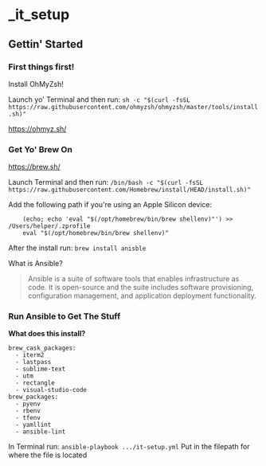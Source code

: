 # _it_setup

<h2>Gettin' Started </h2>

<h3>First things first!</h3>
Install OhMyZsh!

Launch yo' Terminal and then run: `sh -c "$(curl -fsSL https://raw.githubusercontent.com/ohmyzsh/ohmyzsh/master/tools/install.sh)"`


https://ohmyz.sh/

<h3>Get Yo' Brew On </h3>

https://brew.sh/

Launch Terminal and then run: `/bin/bash -c "$(curl -fsSL https://raw.githubusercontent.com/Homebrew/install/HEAD/install.sh)"`

Add the following path if you're using an Apple Silicon device:

```    
    (echo; echo 'eval "$(/opt/homebrew/bin/brew shellenv)"') >> /Users/helper/.zprofile
    eval "$(/opt/homebrew/bin/brew shellenv)"
```

After the install run: `brew install anisble`

What is Ansible?
>Ansible is a suite of software tools that enables infrastructure as code. It is open-source and the suite includes software provisioning, configuration management, and application deployment functionality.

<h3>Run Ansible to Get The Stuff</h3>

**What does this install?**

    brew_cask_packages:
      - iterm2 
      - lastpass
      - sublime-text
      - utm
      - rectangle
      - visual-studio-code
    brew_packages:
      - pyenv
      - rbenv
      - tfenv
      - yamllint
      - ansible-lint

In Terminal run: `ansible-playbook .../it-setup.yml` Put in the filepath for where the file is located